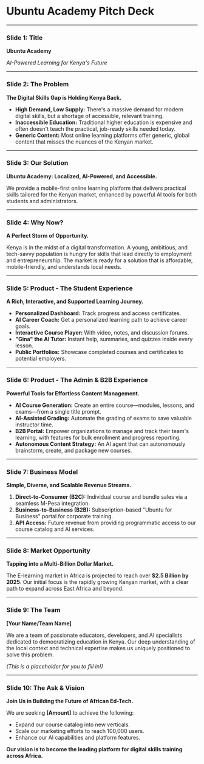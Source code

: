 
# Ubuntu Academy Pitch Deck

---

### Slide 1: Title

**Ubuntu Academy**

*AI-Powered Learning for Kenya's Future*

---

### Slide 2: The Problem

**The Digital Skills Gap is Holding Kenya Back.**

*   **High Demand, Low Supply:** There's a massive demand for modern digital skills, but a shortage of accessible, relevant training.
*   **Inaccessible Education:** Traditional higher education is expensive and often doesn't teach the practical, job-ready skills needed today.
*   **Generic Content:** Most online learning platforms offer generic, global content that misses the nuances of the Kenyan market.

---

### Slide 3: Our Solution

**Ubuntu Academy: Localized, AI-Powered, and Accessible.**

We provide a mobile-first online learning platform that delivers practical skills tailored for the Kenyan market, enhanced by powerful AI tools for both students and administrators.

---

### Slide 4: Why Now?

**A Perfect Storm of Opportunity.**

Kenya is in the midst of a digital transformation. A young, ambitious, and tech-savvy population is hungry for skills that lead directly to employment and entrepreneurship. The market is ready for a solution that is affordable, mobile-friendly, and understands local needs.

---

### Slide 5: Product - The Student Experience

**A Rich, Interactive, and Supported Learning Journey.**

*   **Personalized Dashboard:** Track progress and access certificates.
*   **AI Career Coach:** Get a personalized learning path to achieve career goals.
*   **Interactive Course Player:** With video, notes, and discussion forums.
*   **"Gina" the AI Tutor:** Instant help, summaries, and quizzes inside every lesson.
*   **Public Portfolios:** Showcase completed courses and certificates to potential employers.

---

### Slide 6: Product - The Admin & B2B Experience

**Powerful Tools for Effortless Content Management.**

*   **AI Course Generation:** Create an entire course—modules, lessons, and exams—from a single title prompt.
*   **AI-Assisted Grading:** Automate the grading of exams to save valuable instructor time.
*   **B2B Portal:** Empower organizations to manage and track their team's learning, with features for bulk enrollment and progress reporting.
*   **Autonomous Content Strategy:** An AI agent that can autonomously brainstorm, create, and package new courses.

---

### Slide 7: Business Model

**Simple, Diverse, and Scalable Revenue Streams.**

1.  **Direct-to-Consumer (B2C):** Individual course and bundle sales via a seamless M-Pesa integration.
2.  **Business-to-Business (B2B):** Subscription-based "Ubuntu for Business" portal for corporate training.
3.  **API Access:** Future revenue from providing programmatic access to our course catalog and AI services.

---

### Slide 8: Market Opportunity

**Tapping into a Multi-Billion Dollar Market.**

The E-learning market in Africa is projected to reach over **$2.5 Billion by 2025**. Our initial focus is the rapidly growing Kenyan market, with a clear path to expand across East Africa and beyond.

---

### Slide 9: The Team

**[Your Name/Team Name]**

We are a team of passionate educators, developers, and AI specialists dedicated to democratizing education in Kenya. Our deep understanding of the local context and technical expertise makes us uniquely positioned to solve this problem.

*(This is a placeholder for you to fill in!)*

---

### Slide 10: The Ask & Vision

**Join Us in Building the Future of African Ed-Tech.**

We are seeking **[Amount]** to achieve the following:
*   Expand our course catalog into new verticals.
*   Scale our marketing efforts to reach 100,000 users.
*   Enhance our AI capabilities and platform features.

**Our vision is to become the leading platform for digital skills training across Africa.**

